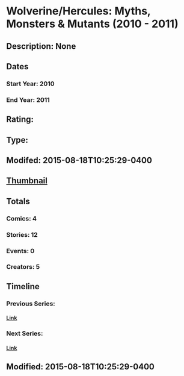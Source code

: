 # Wolverine/Hercules: Myths, Monsters & Mutants (2010 - 2011)
## Description: None
## Dates
### Start Year: 2010
### End Year: 2011
## Rating: 
## Type: 
## Modifed: 2015-08-18T10:25:29-0400
## [Thumbnail](http://i.annihil.us/u/prod/marvel/i/mg/6/40/55d3404c5d1d9.jpg)
## Totals
### Comics: 4
### Stories: 12
### Events: 0
### Creators: 5
## Timeline
### Previous Series: 
#### [Link]()
### Next Series: 
#### [Link]()
## Modified: 2015-08-18T10:25:29-0400
